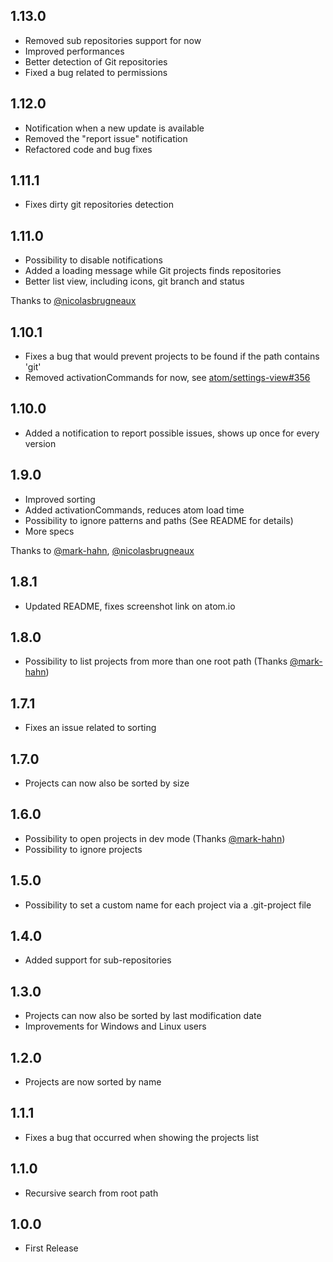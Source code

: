 ## 1.13.0
* Removed sub repositories support for now
* Improved performances
* Better detection of Git repositories
* Fixed a bug related to permissions

## 1.12.0
* Notification when a new update is available
* Removed the "report issue" notification
* Refactored code and bug fixes

## 1.11.1
* Fixes dirty git repositories detection

## 1.11.0
* Possibility to disable notifications
* Added a loading message while Git projects finds repositories
* Better list view, including icons, git branch and status

Thanks to [@nicolasbrugneaux](https://github.com/nicolasbrugneaux)

## 1.10.1
* Fixes a bug that would prevent projects to be found if the path contains 'git'
* Removed activationCommands for now, see [atom/settings-view#356](https://github.com/atom/settings-view/issues/356)

## 1.10.0
* Added a notification to report possible issues, shows up once for every version

## 1.9.0
* Improved sorting
* Added activationCommands, reduces atom load time
* Possibility to ignore patterns and paths (See README for details)
* More specs

Thanks to [@mark-hahn](https://github.com/mark-hahn), [@nicolasbrugneaux](https://github.com/nicolasbrugneaux)

## 1.8.1
* Updated README, fixes screenshot link on atom.io

## 1.8.0
* Possibility to list projects from more than one root path (Thanks [@mark-hahn](https://github.com/mark-hahn))

## 1.7.1
* Fixes an issue related to sorting

## 1.7.0
* Projects can now also be sorted by size

## 1.6.0
* Possibility to open projects in dev mode (Thanks [@mark-hahn](https://github.com/mark-hahn))
* Possibility to ignore projects

## 1.5.0
* Possibility to set a custom name for each project via a .git-project file

## 1.4.0
* Added support for sub-repositories

## 1.3.0
* Projects can now also be sorted by last modification date
* Improvements for Windows and Linux users

## 1.2.0
* Projects are now sorted by name

## 1.1.1
* Fixes a bug that occurred when showing the projects list

## 1.1.0
* Recursive search from root path

## 1.0.0
* First Release
